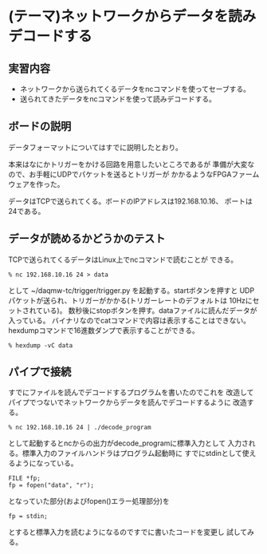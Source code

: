 (テーマ)ネットワークからデータを読みデコードする
================================================

実習内容
--------

* ネットワークから送られてくるデータをncコマンドを使ってセーブする。
* 送られてきたデータをncコマンドを使って読みデコードする。

ボードの説明
------------

データフォーマットについてはすでに説明したとおり。

本来はなにかトリガーをかける回路を用意したいところであるが
準備が大変なので、お手軽にUDPでパケットを送るとトリガーが
かかるようなFPGAファームウェアを作った。

データはTCPで送られてくる。ボードのIPアドレスは192.168.10.16、
ポートは24である。

データが読めるかどうかのテスト
------------------------------

TCPで送られてくるデータはLinux上でncコマンドで読むことが
できる。

    % nc 192.168.10.16 24 > data

として ~/daqmw-tc/trigger/trigger.py を起動する。startボタンを押すと
UDPパケットが送られ、トリガーがかかる(トリガーレートのデフォルトは
10Hzにセットされている)。
数秒後にstopボタンを押す。dataファイルに読んだデータが入っている。
バイナリなのでcatコマンドで内容は表示することはできない。
hexdumpコマンドで16進数ダンプで表示することができる。

    % hexdump -vC data

パイプで接続
------------

すでにファイルを読んでデコードするプログラムを書いたのでこれを
改造してパイプでつないでネットワークからデータを読んでデコードするように
改造する。

    % nc 192.168.10.16 24 | ./decode_program

として起動するとncからの出力がdecode_programに標準入力として
入力される。標準入力のファイルハンドラはプログラム起動時に
すでにstdinとして使えるようになっている。

    FILE *fp;
    fp = fopen("data", "r");

となっていた部分(およびfopen()エラー処理部分)を

    fp = stdin;

とすると標準入力を読むようになるのですでに書いたコードを変更し
試してみる。
